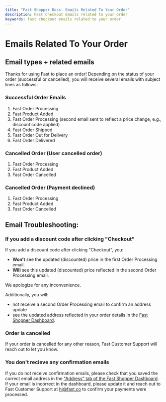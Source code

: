 ```yaml
---
title: "Fast Shopper Docs: Emails Related To Your Order"
description: Fast Checkout Emails related to your order
keywords: fast checkout emails related to your order
---
```


# Emails Related To Your Order

## Email types + related emails

Thanks for using Fast to place an order! Depending on the status of your order (successful or cancelled), you will receive several emails with subject lines as follows:

### Successful Order Emails

1. Fast Order Processing
2. Fast Product Added
3. Fast Order Processing (second email sent to reflect a price change, e.g., discount code applied)
4. Fast Order Shipped
5. Fast Order Out for Delivery
6. Fast Order Delivered

### Cancelled Order (User cancelled order)

1. Fast Order Processing
2. Fast Product Added
3. Fast Order Cancelled

### Cancelled Order (Payment declined)

1. Fast Order Processing
2. Fast Product Added
3. Fast Order Cancelled

## Email Troubleshooting:

### If you add a discount code after clicking "Checkout"

If you add a discount code after clicking "Checkout", you:

- **Won’t** see the updated (discounted) price in the first Order Processing email.
- **Will** see this updated (discounted) price reflected in the second Order Processing email.

We apologize for any inconvenience.

Additionally, you will:

- not receive a second Order Processing email to confirm an address update
- see the updated address reflected in your order details in the [Fast Shopper Dashboard](https://fast.co).

### Order is cancelled

If your order is cancelled for any other reason, Fast Customer Support will reach out to let you know.

### You don't recieve any confirmation emails

If you do not receive confirmation emails, please check that you saved the correct email address in the ["Address" tab of the Fast Shopper Dashboard](https://fast.co/profile/address). If your email is incorrect in the dashboard, please update it and reach out to Fast Customer Support at [hi@fast.co](mailto:hi@fast.co) to confirm your payments were processed.
